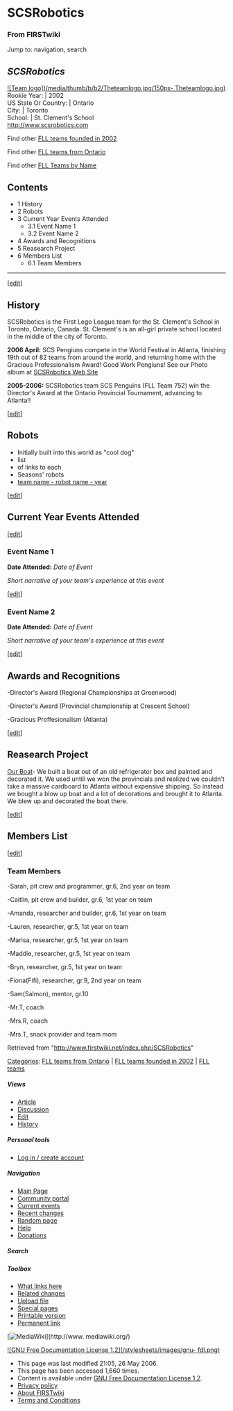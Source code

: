 # SCSRobotics

### From FIRSTwiki

Jump to: navigation, search

_SCSRobotics_  
---  
[![Team logo](/media/thumb/b/b2/Theteamlogo.jpg/150px-
Theteamlogo.jpg)](/index.php/Image:Theteamlogo.jpg "Team logo" )  
Rookie Year: | 2002  
US State Or Country: | Ontario  
City: | Toronto  
School: | St. Clement's School  
<http://www.scsrobotics.com>  
  
Find other [FLL teams founded in
2002](/index.php/Category:FLL_teams_founded_in_2002 "Category:FLL teams
founded in 2002" )

Find other [FLL teams from Ontario](/index.php/Category:FLL_teams_from_Ontario
"Category:FLL teams from Ontario" )

Find other [FLL Teams by Name](/index.php/Category:FLL_teams "Category:FLL
teams" )

  

  

## Contents

  * 1 History
  * 2 Robots
  * 3 Current Year Events Attended
    * 3.1 Event Name 1
    * 3.2 Event Name 2
  * 4 Awards and Recognitions
  * 5 Reasearch Project
  * 6 Members List
    * 6.1 Team Members  
---  
  
[[edit](/index.php?title=SCSRobotics&action=edit&section=1 "Edit section:
History" )]

## History

SCSRobotics is the First Lego League team for the St. Clement's School in
Toronto, Ontario, Canada. St. Clement's is an all-girl private school located
in the middle of the city of Toronto.

**2006 April:** SCS Pengiuns compete in the World Festival in Atlanta, finishing 19th out of 82 teams from around the world, and returning home with the Gracious Professionalism Award! Good Work Pengiuns! See our Photo album at [SCSRobotics Web Site](http://www.scsrobotics.com "http://www.scsrobotics.com" )

**2005-2006:** SCSRobotics team SCS Penguins (FLL Team 752) win the Director's Award at the Ontario Provincial Tournament, advancing to Atlanta!! 

[[edit](/index.php?title=SCSRobotics&action=edit&section=2 "Edit section:
Robots" )]

## Robots

  * Initially built into this world as "cool dog" 
  * list 
  * of links to each 
  * Seasons' robots 
  * [team name - robot name - year](/index.php?title=FIRSTwiki:FLL_robot_page_format&action=edit "FIRSTwiki:FLL robot page format" )

[[edit](/index.php?title=SCSRobotics&action=edit&section=3 "Edit section:
Current Year Events Attended" )]

## Current Year Events Attended

[[edit](/index.php?title=SCSRobotics&action=edit&section=4 "Edit section:
Event Name 1" )]

### Event Name 1

**Date Attended:** _Date of Event_

_Short narrative of your team's experience at this event_

[[edit](/index.php?title=SCSRobotics&action=edit&section=5 "Edit section:
Event Name 2" )]

### Event Name 2

**Date Attended:** _Date of Event_

_Short narrative of your team's experience at this event_

  

[[edit](/index.php?title=SCSRobotics&action=edit&section=6 "Edit section:
Awards and Recognitions" )]

## Awards and Recognitions

-Director's Award (Regional Championships at Greenwood) 

-Director's Award (Provincial championship at Crescent School) 

-Gracious Proffesionalism (Atlanta) 

[[edit](/index.php?title=SCSRobotics&action=edit&section=7 "Edit section:
Reasearch Project" )]

## Reasearch Project

[Our Boat](/index.php?title=Our_Boat&action=edit "Our Boat" )\- We built a
boat out of an old refrigerator box and painted and decorated it. We used
untill we won the provincials and realized we couldn't take a massive
cardboard to Atlanta without expensive shipping. So instead we bought a blow
up boat and a lot of decorations and brought it to Atlanta. We blew up and
decorated the boat there.

[[edit](/index.php?title=SCSRobotics&action=edit&section=8 "Edit section:
Members List" )]

## Members List

[[edit](/index.php?title=SCSRobotics&action=edit&section=9 "Edit section: Team
Members" )]

### Team Members

-Sarah, pit crew and programmer, gr.6, 2nd year on team 

-Caitlin, pit crew and builder, gr.6, 1st year on team 

-Amanda, researcher and builder, gr.6, 1st year on team 

-Lauren, researcher, gr.5, 1st year on team 

-Marisa, researcher, gr.5, 1st year on team 

-Maddie, researcher, gr.5, 1st year on team 

-Bryn, researcher, gr.5, 1st year on team 

-Fiona(Fifi), researcher, gr.9, 2nd year on team 

-Sam(Salmon), mentor, gr.10 

-Mr.T, coach 

-Mrs.R, coach 

-Mrs.T, snack provider and team mom 

Retrieved from "<http://www.firstwiki.net/index.php/SCSRobotics>"

[Categories](/index.php?title=Special:Categories&article=SCSRobotics
"Special:Categories" ): [FLL teams from
Ontario](/index.php/Category:FLL_teams_from_Ontario "Category:FLL teams from
Ontario" ) | [FLL teams founded in
2002](/index.php/Category:FLL_teams_founded_in_2002 "Category:FLL teams
founded in 2002" ) | [FLL teams](/index.php/Category:FLL_teams "Category:FLL
teams" )

##### Views

  * [Article](/index.php/SCSRobotics)
  * [Discussion](/index.php/Talk:SCSRobotics)
  * [Edit](/index.php?title=SCSRobotics&action=edit)
  * [History](/index.php?title=SCSRobotics&action=history)

##### Personal tools

  * [Log in / create account](/index.php?title=Special:Userlogin&returnto=SCSRobotics)

[](/index.php/Main_Page "Main Page" )

##### Navigation

  * [Main Page](/index.php/Main_Page)
  * [Community portal](/index.php/FIRSTwiki:Community_portal)
  * [Current events](/index.php/Current_events)
  * [Recent changes](/index.php/Special:Recentchanges)
  * [Random page](/index.php/Special:Random)
  * [Help](/index.php/Help:Contents)
  * [Donations](/index.php/FIRSTwiki:Site_support)

##### Search



##### Toolbox

  * [What links here](/index.php/Special:Whatlinkshere/SCSRobotics)
  * [Related changes](/index.php/Special:Recentchangeslinked/SCSRobotics)
  * [Upload file](/index.php/Special:Upload)
  * [Special pages](/index.php/Special:Specialpages)
  * [Printable version](/index.php?title=SCSRobotics&printable=yes)
  * [Permanent link](/index.php?title=SCSRobotics&oldid=47824)

[![MediaWiki](/skins/common/images/poweredby_mediawiki_88x31.png)](http://www.
mediawiki.org/)

[![GNU Free Documentation License 1.2](/stylesheets/images/gnu-
fdl.png)](http://www.gnu.org/copyleft/fdl.html)

  * This page was last modified 21:05, 26 May 2006.
  * This page has been accessed 1,660 times.
  * Content is available under [GNU Free Documentation License 1.2](http://www.gnu.org/copyleft/fdl.html "http://www.gnu.org/copyleft/fdl.html" ).
  * [Privacy policy](/index.php/FIRSTwiki:Privacy_policy "FIRSTwiki:Privacy policy" )
  * [About FIRSTwiki](/index.php/FIRSTwiki:About "FIRSTwiki:About" )
  * [Terms and Conditions](/index.php/FIRSTwiki:Terms_and_conditions "FIRSTwiki:Terms and conditions" )

